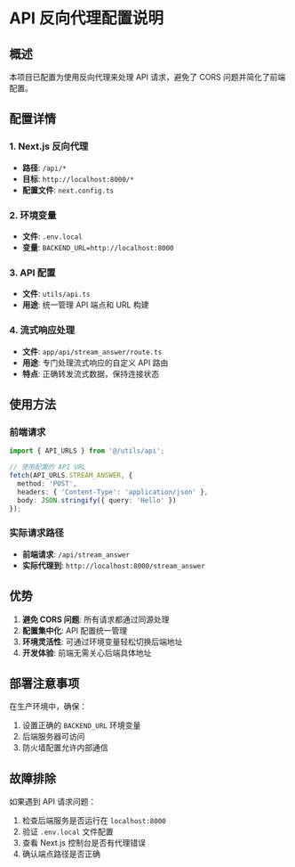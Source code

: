 # API 反向代理配置说明

## 概述
本项目已配置为使用反向代理来处理 API 请求，避免了 CORS 问题并简化了前端配置。

## 配置详情

### 1. Next.js 反向代理
- **路径**: `/api/*` 
- **目标**: `http://localhost:8000/*`
- **配置文件**: `next.config.ts`

### 2. 环境变量
- **文件**: `.env.local`
- **变量**: `BACKEND_URL=http://localhost:8000`

### 3. API 配置
- **文件**: `utils/api.ts`
- **用途**: 统一管理 API 端点和 URL 构建

### 4. 流式响应处理
- **文件**: `app/api/stream_answer/route.ts`
- **用途**: 专门处理流式响应的自定义 API 路由
- **特点**: 正确转发流式数据，保持连接状态

## 使用方法

### 前端请求
```typescript
import { API_URLS } from '@/utils/api';

// 使用配置的 API URL
fetch(API_URLS.STREAM_ANSWER, {
  method: 'POST',
  headers: { 'Content-Type': 'application/json' },
  body: JSON.stringify({ query: 'Hello' })
});
```

### 实际请求路径
- **前端请求**: `/api/stream_answer`
- **实际代理到**: `http://localhost:8000/stream_answer`

## 优势

1. **避免 CORS 问题**: 所有请求都通过同源处理
2. **配置集中化**: API 配置统一管理
3. **环境灵活性**: 可通过环境变量轻松切换后端地址
4. **开发体验**: 前端无需关心后端具体地址

## 部署注意事项

在生产环境中，确保：
1. 设置正确的 `BACKEND_URL` 环境变量
2. 后端服务器可访问
3. 防火墙配置允许内部通信

## 故障排除

如果遇到 API 请求问题：
1. 检查后端服务是否运行在 `localhost:8000`
2. 验证 `.env.local` 文件配置
3. 查看 Next.js 控制台是否有代理错误
4. 确认端点路径是否正确
